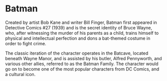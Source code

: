 # Batman
Created by artist Bob Kane and writer Bill Finger, Batman first appeared in Detective Comics #27 (1939) and is the secret identity of Bruce Wayne, who, after witnessing the murder of his parents as a child, trains himself to physical and intellectual perfection and dons a bat-themed costume in order to fight crime.

The classic iteration of the character operates in the Batcave, located beneath Wayne Manor, and is assisted by his butler, Alfred Pennyworth, and various other allies, referred to as the Batman Family. The character would go on to become one of the most popular characters from DC Comics, and a cultural icon.
